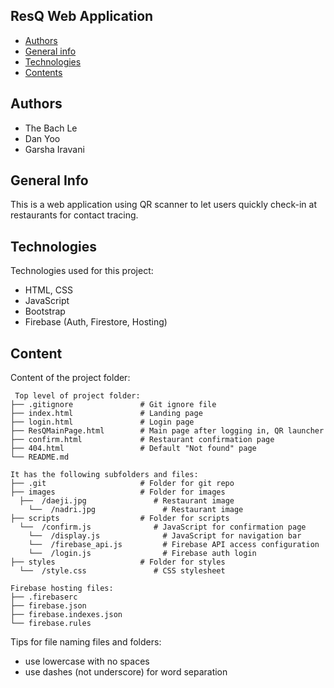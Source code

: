 ## ResQ Web Application

* [Authors](#authors)
* [General info](#general-info)
* [Technologies](#technologies)
* [Contents](#content)

## Authors
* The Bach Le
* Dan Yoo
* Garsha Iravani

## General Info
This is a web application using QR scanner to let users quickly check-in at restaurants for contact tracing.
	
## Technologies
Technologies used for this project:
* HTML, CSS
* JavaScript
* Bootstrap
* Firebase (Auth, Firestore, Hosting)
	
## Content
Content of the project folder:

```
 Top level of project folder: 
├── .gitignore               # Git ignore file
├── index.html               # Landing page
├── login.html               # Login page
├── ResQMainPage.html        # Main page after logging in, QR launcher
├── confirm.html             # Restaurant confirmation page
├── 404.html                 # Default "Not found" page
└── README.md

It has the following subfolders and files:
├── .git                     # Folder for git repo
├── images                   # Folder for images
  ├──  /daeji.jpg               # Restaurant image
	└──  /nadri.jpg               # Restaurant image
├── scripts                  # Folder for scripts
  └──  /confirm.js              # JavaScript for confirmation page
	└──  /display.js              # JavaScript for navigation bar
	└──  /firebase_api.js         # Firebase API access configuration
	└──  /login.js                # Firebase auth login
├── styles                   # Folder for styles
  └──  /style.css               # CSS stylesheet

Firebase hosting files: 
├── .firebaserc
├── firebase.json
├── firebase.indexes.json
└── firebase.rules

```

Tips for file naming files and folders:
* use lowercase with no spaces
* use dashes (not underscore) for word separation


